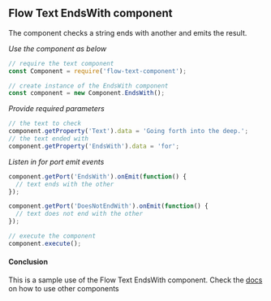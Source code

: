 ## Flow Text EndsWith component
The component checks a string ends with another and emits the result.

*Use the component as below*

```javascript
// require the text component
const Component = require('flow-text-component');

// create instance of the EndsWith component
const component = new Component.EndsWith();
```

*Provide required parameters*

```javascript
// the text to check
component.getProperty('Text').data = 'Going forth into the deep.';
// the text ended with
component.getProperty('EndsWith').data = 'for';
```

*Listen in for port emit events*
```javascript
component.getPort('EndsWith').onEmit(function() {
  // text ends with the other
});

component.getPort('DoesNotEndWith').onEmit(function() {
  // text does not end with the other
});

// execute the component
component.execute();
```

#### Conclusion

This is a sample use of the Flow Text EndsWith component. Check the [docs](./../docs/) on how to use other components